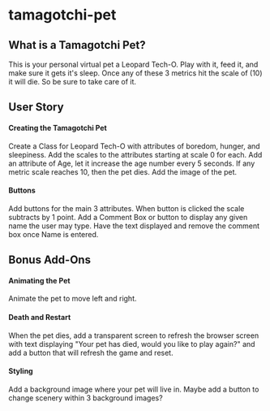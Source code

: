 # tamagotchi-pet

## What is a Tamagotchi Pet?

This is your personal virtual pet a Leopard Tech-O. Play with it, feed it, and make sure it gets it's sleep. Once any of these 3 metrics hit the scale of (10) it will die. So be sure to take care of it.

## User Story

#### Creating the Tamagotchi Pet

Create a Class for Leopard Tech-O with attributes of boredom, hunger, and sleepiness. Add the scales to the attributes starting at scale 0 for each. Add an attribute of Age, let it increase the age number every 5 seconds. If any metric scale reaches 10, then the pet dies. Add the image of the pet.

#### Buttons

Add buttons for the main 3 attributes. When button is clicked the scale subtracts by 1 point. Add a Comment Box or button to display any given name the user may type. Have the text displayed and remove the comment box once Name is entered.

## Bonus Add-Ons

#### Animating the Pet

Animate the pet to move left and right. 

#### Death and Restart

When the pet dies, add a transparent screen to refresh the browser screen with text displaying "Your pet has died, would you like to play again?" and add a button that will refresh the game and reset.

#### Styling

Add a background image where your pet will live in. Maybe add a button to change scenery within 3 background images?
